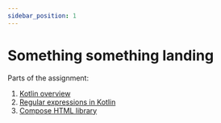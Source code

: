 ```yaml
---
sidebar_position: 1
---
```


# Something something landing

Parts of the assignment:

1. [Kotlin overview](kotlin-overview/overview.md)
1. [Regular expressions in Kotlin](./regex-search.md)
1. [Compose HTML library](./compose-html-tutorial.md)